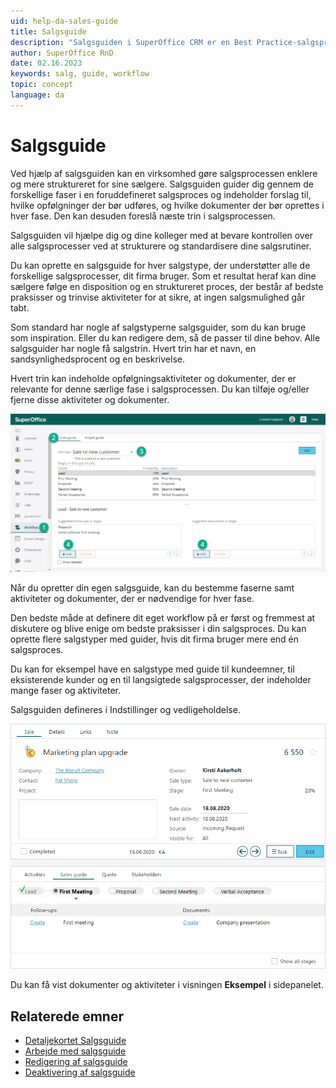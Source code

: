 ```yaml
---
uid: help-da-sales-guide
title: Salgsguide
description: "Salgsguiden i SuperOffice CRM er en Best Practice-salgsproces, der vil hjælpe dig med at arbejde på en struktureret og ensartet måde."
author: SuperOffice RnD
date: 02.16.2023
keywords: salg, guide, workflow
topic: concept
language: da
---
```


# Salgsguide

Ved hjælp af salgsguiden kan en virksomhed gøre salgsprocessen enklere og mere struktureret for sine sælgere. Salgsguiden guider dig gennem de forskellige faser i en foruddefineret salgsproces og indeholder forslag til, hvilke opfølgninger der bør udføres, og hvilke dokumenter der bør oprettes i hver fase. Den kan desuden foreslå næste trin i salgsprocessen.

Salgsguiden vil hjælpe dig og dine kolleger med at bevare kontrollen over alle salgsprocesser ved at strukturere og standardisere dine salgsrutiner.

Du kan oprette en salgsguide for hver salgstype, der understøtter alle de forskellige salgsprocesser, dit firma bruger. Som et resultat heraf kan dine sælgere følge en disposition og en struktureret proces, der består af bedste praksisser og trinvise aktiviteter for at sikre, at ingen salgsmulighed går tabt.

Som standard har nogle af salgstyperne salgsguider, som du kan bruge som inspiration. Eller du kan redigere dem, så de passer til dine behov. Alle salgsguider har nogle få salgstrin. Hvert trin har et navn, en sandsynlighedsprocent og en beskrivelse.

Hvert trin kan indeholde opfølgningsaktiviteter og dokumenter, der er relevante for denne særlige fase i salgsprocessen. Du kan tilføje og/eller fjerne disse aktiviteter og dokumenter.

![Opret en salgsguide i fem trin -screenshot][img2]

Når du opretter din egen salgsguide, kan du bestemme faserne samt aktiviteter og dokumenter, der er nødvendige for hver fase.

Den bedste måde at definere dit eget workflow på er først og fremmest at diskutere og blive enige om bedste praksisser i din salgsproces. Du kan oprette flere salgstyper med guider, hvis dit firma bruger mere end én salgsproces.

Du kan for eksempel have en salgstype med guide til kundeemner, til eksisterende kunder og en til langsigtede salgsprocesser, der indeholder mange faser og aktiviteter.

Salgsguiden defineres i Indstillinger og vedligeholdelse.

![salgsguide -screenshot][img1]

Du kan få vist dokumenter og aktiviteter i visningen **Eksempel** i sidepanelet.

## Relaterede emner

* [Detaljekortet Salgsguide][1]
* [Arbejde med salgsguide][2]
* [Redigering af salgsguide][3]
* [Deaktivering af salgsguide][4]

<!-- Referenced links -->
[1]: sales-guide-tab.md
[2]: working-with-sales-guide.md
[3]: edit.md
[4]: deactivate.md

<!-- Referenced images -->
[img1]: ../../../../media/loc/en/sale/sales-guide-first-meeting.png
[img2]: ../../../../media/loc/en/sale/setup-sales-guide.png
